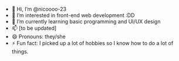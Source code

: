 - 👋 Hi, I’m @nicoooo-23
- 👀 I’m interested in front-end web development :DD
- 🌱 I’m currently learning basic programming and UI/UX design
- 📫 [to be updated]
- 😄 Pronouns: they/she
- ⚡ Fun fact: I picked up a lot of hobbies so I know how to do a lot of things.

<!---
nicoooo-23/nicoooo-23 is a ✨ special ✨ repository because its `README.md` (this file) appears on your GitHub profile.
You can click the Preview link to take a look at your changes.
--->
